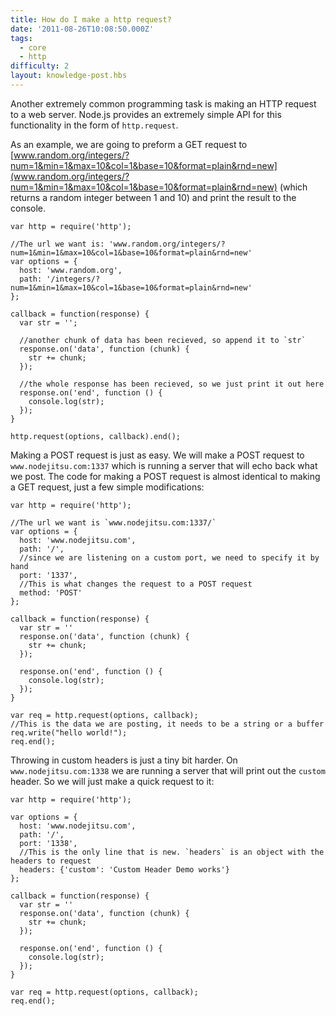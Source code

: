 ```yaml
---
title: How do I make a http request?
date: '2011-08-26T10:08:50.000Z'
tags:
  - core
  - http
difficulty: 2
layout: knowledge-post.hbs
---
```



Another extremely common programming task is making an HTTP request to a web server.  Node.js provides an extremely simple API for this functionality in the form of `http.request`.

As an example, we are going to preform a GET request to [www.random.org/integers/?num=1&min=1&max=10&col=1&base=10&format=plain&rnd=new](www.random.org/integers/?num=1&min=1&max=10&col=1&base=10&format=plain&rnd=new) (which returns a random integer between 1 and 10) and print the result to the console.

    var http = require('http');

    //The url we want is: 'www.random.org/integers/?num=1&min=1&max=10&col=1&base=10&format=plain&rnd=new'
    var options = {
      host: 'www.random.org',
      path: '/integers/?num=1&min=1&max=10&col=1&base=10&format=plain&rnd=new'
    };

    callback = function(response) {
      var str = '';

      //another chunk of data has been recieved, so append it to `str`
      response.on('data', function (chunk) {
        str += chunk;
      });

      //the whole response has been recieved, so we just print it out here
      response.on('end', function () {
        console.log(str);
      });
    }

    http.request(options, callback).end();


Making a POST request is just as easy. We will make a POST request to `www.nodejitsu.com:1337` which is running a server that will echo back what we post. The code for making a POST request is almost identical to making a GET request, just a few simple modifications:

    var http = require('http');

    //The url we want is `www.nodejitsu.com:1337/`
    var options = {
      host: 'www.nodejitsu.com',
      path: '/',
      //since we are listening on a custom port, we need to specify it by hand
      port: '1337',
      //This is what changes the request to a POST request
      method: 'POST'
    };

    callback = function(response) {
      var str = ''
      response.on('data', function (chunk) {
        str += chunk;
      });

      response.on('end', function () {
        console.log(str);
      });
    }

    var req = http.request(options, callback);
    //This is the data we are posting, it needs to be a string or a buffer
    req.write("hello world!");
    req.end();

Throwing in custom headers is just a tiny bit harder. On `www.nodejitsu.com:1338` we are running a server that will print out the `custom` header.  So we will just make a quick request to it:

    var http = require('http');

    var options = {
      host: 'www.nodejitsu.com',
      path: '/',
      port: '1338',
      //This is the only line that is new. `headers` is an object with the headers to request
      headers: {'custom': 'Custom Header Demo works'}
    };

    callback = function(response) {
      var str = ''
      response.on('data', function (chunk) {
        str += chunk;
      });

      response.on('end', function () {
        console.log(str);
      });
    }

    var req = http.request(options, callback);
    req.end();

